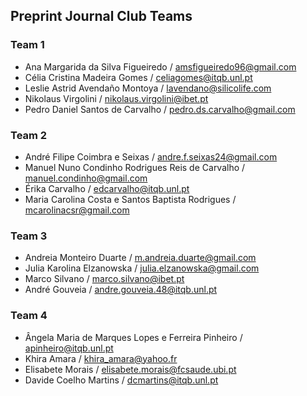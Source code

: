 ## Preprint Journal Club Teams

### Team 1

* Ana Margarida da Silva Figueiredo / amsfigueiredo96@gmail.com
* Célia Cristina Madeira Gomes / celiagomes@itqb.unl.pt
* Leslie Astrid Avendaño Montoya / lavendano@silicolife.com
* Nikolaus Virgolini / nikolaus.virgolini@ibet.pt
* Pedro Daniel Santos de Carvalho / pedro.ds.carvalho@gmail.com

### Team 2

* André Filipe Coimbra e Seixas / andre.f.seixas24@gmail.com
* Manuel Nuno Condinho Rodrigues Reis de Carvalho / manuel.condinho@gmail.com
* Érika Carvalho / edcarvalho@itqb.unl.pt
* Maria Carolina Costa e Santos Baptista Rodrigues / mcarolinacsr@gmail.com

### Team 3

* Andreia Monteiro Duarte / m.andreia.duarte@gmail.com
* Julia Karolina Elzanowska / julia.elzanowska@gmail.com
* Marco Silvano / marco.silvano@ibet.pt
* André Gouveia / andre.gouveia.48@itqb.unl.pt

### Team 4

* Ângela Maria de Marques Lopes e Ferreira Pinheiro / apinheiro@itqb.unl.pt
* Khira Amara / khira_amara@yahoo.fr
* Elisabete Morais / elisabete.morais@fcsaude.ubi.pt
* Davide Coelho Martins / dcmartins@itqb.unl.pt

